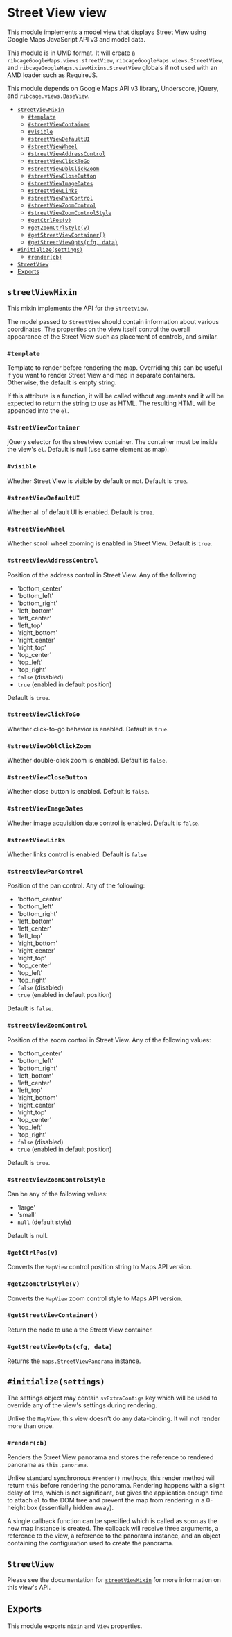 # Street View view <a name="street-view-view"></a>

This module implements a model view that displays Street View using Google Maps
JavaScript API v3 and model data.

This module is in UMD format. It will create a
`ribcageGoogleMaps.views.streetView`, `ribcageGoogleMaps.views.StreetView`, and
`ribcageGoogleMaps.viewMixins.StreetView` globals if not used with an AMD
loader such as RequireJS.

This module depends on Google Maps API v3 library, Underscore, jQuery, and
`ribcage.views.BaseView`.

 + [`streetViewMixin`](#streetviewmixin)
   - [`#template`](#template)
   - [`#streetViewContainer`](#streetviewcontainer)
   - [`#visible`](#visible)
   - [`#streetViewDefaultUI`](#streetviewdefaultui)
   - [`#streetViewWheel`](#streetviewwheel)
   - [`#streetViewAddressControl`](#streetviewaddresscontrol)
   - [`#streetViewClickToGo`](#streetviewclicktogo)
   - [`#streetViewDblClickZoom`](#streetviewdblclickzoom)
   - [`#streetViewCloseButton`](#streetviewclosebutton)
   - [`#streetViewImageDates`](#streetviewimagedates)
   - [`#streetViewLinks`](#streetviewlinks)
   - [`#streetViewPanControl`](#streetviewpancontrol)
   - [`#streetViewZoomControl`](#streetviewzoomcontrol)
   - [`#streetViewZoomControlStyle`](#streetviewzoomcontrolstyle)
   - [`#getCtrlPos(v)`](#getctrlpos-v)
   - [`#getZoomCtrlStyle(v)`](#getzoomctrlstyle-v)
   - [`#getStreetViewContainer()`](#getstreetviewcontainer)
   - [`#getStreetViewOpts(cfg, data)`](#getstreetviewopts-cfg-data)
 + [`#initialize(settings)`](#initialize-settings)
   - [`#render(cb)`](#render-cb)
 + [`StreetView`](#streetview)
 + [Exports](#exports)


## `streetViewMixin` <a name="streetviewmixin"></a>

This mixin implements the API for the `StreetView`.

The model passed to `StreetView` should contain information about various
coordinates. The properties on the view itself control the overall appearance
of the Street View such as placement of controls, and similar.

### `#template` <a name="template"></a>

Template to render before rendering the map. Overriding this can be useful if
you want to render Street View and map in separate containers. Otherwise, the
default is empty string.

If this attribute is a function, it will be called without arguments and it
will be expected to return the string to use as HTML. The resulting HTML will
be appended into the `el`.

### `#streetViewContainer` <a name="streetviewcontainer"></a>

jQuery selector for the streetview container. The container must be inside the
view's `el`. Default is null (use same element as map).

### `#visible` <a name="visible"></a>

Whether Street View is visible by default or not. Default is `true`.

### `#streetViewDefaultUI` <a name="streetviewdefaultui"></a>

Whether all of default UI is enabled. Default is `true`.

### `#streetViewWheel` <a name="streetviewwheel"></a>

Whether scroll wheel zooming is enabled in Street View. Default is `true`.

### `#streetViewAddressControl` <a name="streetviewaddresscontrol"></a>

Position of the address control in Street View. Any of the following:

 + 'bottom_center'
 + 'bottom_left'
 + 'bottom_right'
 + 'left_bottom'
 + 'left_center'
 + 'left_top'
 + 'right_bottom'
 + 'right_center'
 + 'right_top'
 + 'top_center'
 + 'top_left'
 + 'top_right'
 + `false` (disabled)
 + `true` (enabled in default position)


Default is `true`.

### `#streetViewClickToGo` <a name="streetviewclicktogo"></a>

Whether click-to-go behavior is enabled. Default is `true`.

### `#streetViewDblClickZoom` <a name="streetviewdblclickzoom"></a>

Whether double-click zoom is enabled. Default is `false`.

### `#streetViewCloseButton` <a name="streetviewclosebutton"></a>

Whether close button is enabled. Default is `false`.

### `#streetViewImageDates` <a name="streetviewimagedates"></a>

Whether image acquisition date control is enabled. Default is `false`.

### `#streetViewLinks` <a name="streetviewlinks"></a>

Whether links control is enabled. Default is `false`

### `#streetViewPanControl` <a name="streetviewpancontrol"></a>

Position of the pan control. Any of the following:

 + 'bottom_center'
 + 'bottom_left'
 + 'bottom_right'
 + 'left_bottom'
 + 'left_center'
 + 'left_top'
 + 'right_bottom'
 + 'right_center'
 + 'right_top'
 + 'top_center'
 + 'top_left'
 + 'top_right'
 + `false` (disabled)
 + `true` (enabled in default position)


Default is `false`.

### `#streetViewZoomControl` <a name="streetviewzoomcontrol"></a>

Position of the zoom control in Street View. Any of the following values:

 + 'bottom_center'
 + 'bottom_left'
 + 'bottom_right'
 + 'left_bottom'
 + 'left_center'
 + 'left_top'
 + 'right_bottom'
 + 'right_center'
 + 'right_top'
 + 'top_center'
 + 'top_left'
 + 'top_right'
 + `false` (disabled)
 + `true` (enabled in default position)


Default is `true`.

### `#streetViewZoomControlStyle` <a name="streetviewzoomcontrolstyle"></a>

Can be any of the following values:

 + 'large'
 + 'small'
 + `null` (default style)


Default is null.

### `#getCtrlPos(v)` <a name="getctrlpos-v"></a>

Converts the `MapView` control position string to Maps API version.

### `#getZoomCtrlStyle(v)` <a name="getzoomctrlstyle-v"></a>

Converts the `MapView` zoom control style to Maps API version.

### `#getStreetViewContainer()` <a name="getstreetviewcontainer"></a>

Return the node to use a the Street View container.

### `#getStreetViewOpts(cfg, data)` <a name="getstreetviewopts-cfg-data"></a>

Returns the `maps.StreetViewPanorama` instance.

## `#initialize(settings)` <a name="initialize-settings"></a>

The settings object may contain `svExtraConfigs` key which will be used to
override any of the view's settings during rendering.

Unlike the `MapView`, this view doesn't do any data-binding. It will not render
more than once.

### `#render(cb)` <a name="render-cb"></a>

Renders the Street View panorama and stores the reference to rendered panorama
as `this.panorama`.

Unlike standard synchronous `#render()` methods, this render method will return
`this` before rendering the panorama. Rendering happens with a slight delay of
1ms, which is not significant, but gives the application enough time to attach
`el` to the DOM tree and prevent the map from rendering in a 0-height box
(essentially hidden away).

A single callback function can be specified which is called as soon as the new
map instance is created. The callback will receive three arguments, a reference
to the view, a reference to the panorama instance, and an object containing the
configuration used to create the panorama.

## `StreetView` <a name="streetview"></a>

Please see the documentation for [`streetViewMixin`](#streetviewmixin) for more
information on this view's API.

## Exports <a name="exports"></a>

This module exports `mixin` and `View` properties.